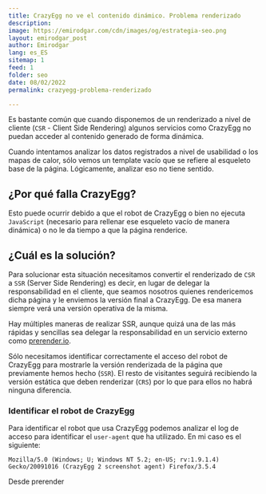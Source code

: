 ```yaml
---
title: CrazyEgg no ve el contenido dinámico. Problema renderizado
description: 
image: https://emirodgar.com/cdn/images/og/estrategia-seo.png
layout: emirodgar_post
author: Emirodgar
lang: es_ES
sitemap: 1
feed: 1
folder: seo
date: 08/02/2022
permalink: crazyegg-problema-renderizado

--- 
```


Es bastante común que cuando disponemos de un renderizado a nivel de cliente (`CSR` - Client Side Rendering) algunos servicios como CrazyEgg no puedan acceder al contenido generado de forma dinámica.

Cuando intentamos analizar los datos registrados a nivel de usabilidad o los mapas de calor, sólo vemos un template vacío que se refiere al esqueleto base de la página. Lógicamente, analizar eso no tiene sentido.

## ¿Por qué falla CrazyEgg?

Esto puede ocurrir debido a que el robot de CrazyEgg o bien no ejecuta `JavaScript` (necesario para rellenar ese esqueleto vacío de manera dinámica) o no le da tiempo a que la página renderice.

## ¿Cuál es la solución?

Para solucionar esta situación necesitamos convertir el renderizado de `CSR` a `SSR` (Server Side Rendering) es decir, en lugar de delegar la responsabilidad en el cliente, que seamos nosotros quienes rendericemos dicha página y le enviemos la versión final a CrazyEgg. De esa manera siempre verá una versión operativa de la misma.

Hay múltiples maneras de realizar SSR, aunque quizá una de las más rápidas y sencillas sea delegar la responsabilidad en un servicio externo como [prerender.io](https://prerender.io).

Sólo necesitamos identificar correctamente el acceso del robot de CrazyEgg para mostrarle la versión renderizada de la página que previamente hemos hecho (`SSR`). El resto de visitantes seguirá recibiendo la versión estática que deben renderizar (`CRS`) por lo que para ellos no habrá ninguna diferencia.

### Identificar el robot de CrazyEgg

Para identificar el robot que usa CrazyEgg podemos analizar el log de acceso para identificar el `user-agent` que ha utilizado. En mi caso es el siguiente:

    Mozilla/5.0 (Windows; U; Windows NT 5.2; en-US; rv:1.9.1.4) Gecko/20091016 (CrazyEgg 2 screenshot agent) Firefox/3.5.4

Desde prerender 
<!--stackedit_data:
eyJoaXN0b3J5IjpbLTYwMjg1ODk4MCw3OTQxMzYzOTQsMTM0ND
g3MzU0MywtMTE5NjYyMTc1MF19
-->